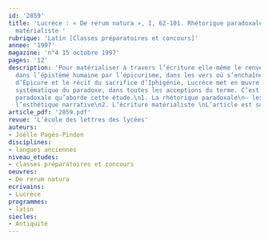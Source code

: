```yaml
---
id: '2859'
title: 'Lucrèce : « De rerum natura », I, 62-101. Rhétorique paradoxale et écriture
  matérialiste '
rubrique: 'Latin [Classes préparatoires et concours]'
annee: '1997'
magazine: 'n°4 15 octobre 1997'
pages: '12'
description: 'Pour matérialiser à travers l’écriture elle-même le renversement opéré
  dans l’épistémé humaine par l’épicurisme, dans les vers où s’enchaînent l’éloge
  d’Épicure et le récit du sacrifice d’Iphigénie, Lucrèce met en œuvre une exploitation
  systématique du paradoxe, dans toutes les acceptions du terme. C’est cette dimension
  paradoxale qu’aborde cette étude.\n1. La rhétorique paradoxale\n– les « actants »\n–
  l’esthétique narrative\n2. L’écriture matérialiste \nL’article est suivi d’une bibliographie.'
article_pdf: '2859.pdf'
revue: 'L’école des lettres des lycées'
auteurs:
- Joëlle Pagès-Pindon
disciplines:
- langues anciennes
niveau_etudes:
- classes préparatoires et concours
oeuvres:
- De rerum natura
ecrivains:
- Lucrèce
programmes:
- latin
siecles:
- Antiquité
---
```

